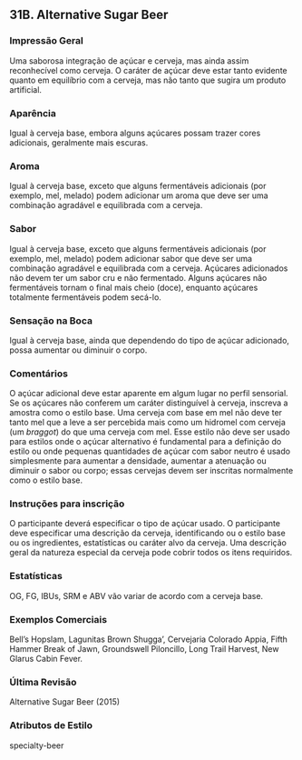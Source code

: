 ## 31B. Alternative Sugar Beer

### Impressão Geral

Uma saborosa integração de açúcar e cerveja, mas ainda assim reconhecível como cerveja. O caráter de açúcar deve estar tanto evidente quanto em equilíbrio com a cerveja, mas não tanto que sugira um produto artificial.

### Aparência

Igual à cerveja base, embora alguns açúcares possam trazer cores adicionais, geralmente mais escuras.

### Aroma

Igual à cerveja base, exceto que alguns fermentáveis adicionais (por exemplo, mel, melado) podem adicionar um aroma que deve ser uma combinação agradável e equilibrada com a cerveja.

### Sabor

Igual à cerveja base, exceto que alguns fermentáveis adicionais (por exemplo, mel, melado) podem adicionar sabor que deve ser uma combinação agradável e equilibrada com a cerveja. Açúcares adicionados não devem ter um sabor cru e não fermentado. Alguns açúcares não fermentáveis tornam o final mais cheio (doce), enquanto açúcares totalmente fermentáveis podem secá-lo.

### Sensação na Boca

Igual à cerveja base, ainda que dependendo do tipo de açúcar adicionado, possa aumentar ou diminuir o corpo.

### Comentários

O açúcar adicional deve estar aparente em algum lugar no perfil sensorial. Se os açúcares não conferem um caráter distinguível à cerveja, inscreva a amostra como o estilo base. Uma cerveja com base em mel não deve ter tanto mel que a leve a ser percebida mais como um hidromel com cerveja (um *braggot*) do que uma cerveja com mel. Esse estilo não deve ser usado para estilos onde o açúcar alternativo é fundamental para a definição do estilo ou onde pequenas quantidades de açúcar com sabor neutro é usado simplesmente para aumentar a densidade, aumentar a atenuação ou diminuir o sabor ou corpo; essas cervejas devem ser inscritas normalmente como o estilo base.

### Instruções para inscrição

O participante deverá especificar o tipo de açúcar usado. O participante deve especificar uma descrição da cerveja, identificando ou o estilo base ou os ingredientes, estatísticas ou caráter alvo da cerveja. Uma descrição geral da natureza especial da cerveja pode cobrir todos os itens requiridos.

### Estatísticas

OG, FG, IBUs, SRM e ABV vão variar de acordo com a cerveja base.

### Exemplos Comerciais

Bell’s Hopslam, Lagunitas Brown Shugga’, Cervejaria Colorado Appia, Fifth Hammer Break of Jawn, Groundswell Piloncillo, Long Trail Harvest, New Glarus Cabin Fever.

### Última Revisão

Alternative Sugar Beer (2015)

### Atributos de Estilo

specialty-beer
